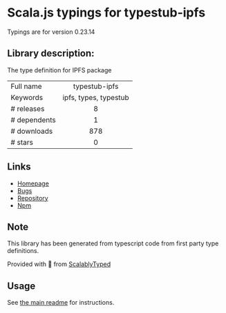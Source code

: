 
# Scala.js typings for typestub-ipfs

Typings are for version 0.23.14

## Library description:
The type definition for IPFS package

|                    |                 |
| ------------------ | :-------------: |
| Full name          | typestub-ipfs |
| Keywords           | ipfs, types, typestub |
| # releases         | 8 |
| # dependents       | 1 |
| # downloads        | 878 |
| # stars            | 0 |

## Links
- [Homepage](https://github.com/beenotung/typestub-ipfs#readme)
- [Bugs](https://github.com/beenotung/typestub-ipfs/issues)
- [Repository](https://github.com/beenotung/typestub-ipfs)
- [Npm](https://www.npmjs.com/package/typestub-ipfs)
    


## Note
This library has been generated from typescript code from first party type definitions.

Provided with :purple_heart: from [ScalablyTyped](https://github.com/oyvindberg/ScalablyTyped)

## Usage
See [the main readme](../../readme.md) for instructions.



